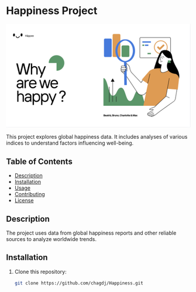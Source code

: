 # Happiness Project

![Project Banner](imagebannerh.png)

This project explores global happiness data. It includes analyses of various indices to understand factors influencing well-being.

## Table of Contents
- [Description](#description)
- [Installation](#installation)
- [Usage](#usage)
- [Contributing](#contributing)
- [License](#license)

## Description
The project uses data from global happiness reports and other reliable sources to analyze worldwide trends.

## Installation
1. Clone this repository:
   ```bash
   git clone https://github.com/chagdj/Happiness.git
